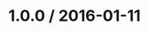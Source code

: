 <!--remark setext-->

<!--lint disable no-multiple-toplevel-headings -->

1.0.0 / 2016-01-11
==================
